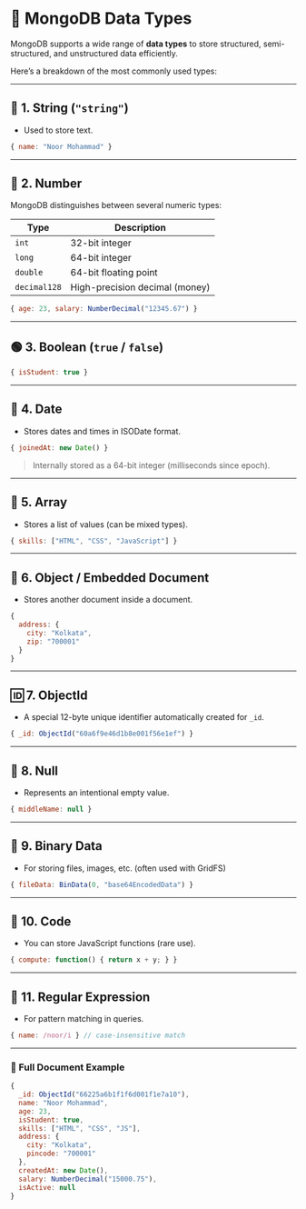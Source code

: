 # 🧠 MongoDB Data Types

MongoDB supports a wide range of **data types** to store structured, semi-structured, and unstructured data efficiently.

Here’s a breakdown of the most commonly used types:

---

## 🔢 1. **String** (`"string"`)

* Used to store text.

```js
{ name: "Noor Mohammad" }
```

---

## 🔢 2. **Number**

MongoDB distinguishes between several numeric types:

| Type         | Description                    |
| ------------ | ------------------------------ |
| `int`        | 32-bit integer                 |
| `long`       | 64-bit integer                 |
| `double`     | 64-bit floating point          |
| `decimal128` | High-precision decimal (money) |

```js
{ age: 23, salary: NumberDecimal("12345.67") }
```

---

## 🟢 3. **Boolean** (`true` / `false`)

```js
{ isStudent: true }
```

---

## 📅 4. **Date**

* Stores dates and times in ISODate format.

```js
{ joinedAt: new Date() }
```

> Internally stored as a 64-bit integer (milliseconds since epoch).

---

## 📜 5. **Array**

* Stores a list of values (can be mixed types).

```js
{ skills: ["HTML", "CSS", "JavaScript"] }
```

---

## 📄 6. **Object / Embedded Document**

* Stores another document inside a document.

```js
{
  address: {
    city: "Kolkata",
    zip: "700001"
  }
}
```

---

## 🆔 7. **ObjectId**

* A special 12-byte unique identifier automatically created for `_id`.

```js
{ _id: ObjectId("60a6f9e46d1b8e001f56e1ef") }
```

---

## 🧾 8. **Null**

* Represents an intentional empty value.

```js
{ middleName: null }
```

---

## 📎 9. **Binary Data**

* For storing files, images, etc. (often used with GridFS)

```js
{ fileData: BinData(0, "base64EncodedData") }
```

---

## 🧮 10. **Code**

* You can store JavaScript functions (rare use).

```js
{ compute: function() { return x + y; } }
```

---

## 🧩 11. **Regular Expression**

* For pattern matching in queries.

```js
{ name: /noor/i } // case-insensitive match
```

---

### 🧪 Full Document Example

```js
{
  _id: ObjectId("66225a6b1f1f6d001f1e7a10"),
  name: "Noor Mohammad",
  age: 23,
  isStudent: true,
  skills: ["HTML", "CSS", "JS"],
  address: {
    city: "Kolkata",
    pincode: "700001"
  },
  createdAt: new Date(),
  salary: NumberDecimal("15000.75"),
  isActive: null
}
```